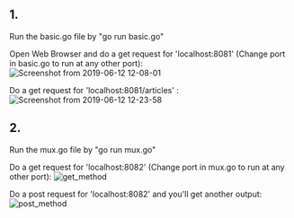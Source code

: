 <h2>1.</h2> Run the basic.go file by "go run basic.go"

Open Web Browser and do a get request for 'localhost:8081' 
(Change port in basic.go to run at any other port):
![Screenshot from 2019-06-12 12-08-01](https://user-images.githubusercontent.com/36640498/59329953-c1fa2c00-8d0d-11e9-85f6-4695f10f9079.png)

Do a get request for 'localhost:8081/articles' :
![Screenshot from 2019-06-12 12-23-58](https://user-images.githubusercontent.com/36640498/59330053-04236d80-8d0e-11e9-8306-14f52ea5668b.png)

<h2>2.</h2> Run the mux.go file by "go run mux.go"

Do a get request for 'localhost:8082' 
(Change port in mux.go to run at any other port):
![get_method](https://user-images.githubusercontent.com/36640498/59349640-c89d9900-8d37-11e9-9a46-163b48519ead.png)

Do a post request for 'localhost:8082' and you'll get another output:
![post_method](https://user-images.githubusercontent.com/36640498/59349791-23cf8b80-8d38-11e9-9dd1-7095660cc6f8.png)
